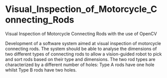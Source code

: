 # Visual_Inspection_of_Motorcycle_Connecting_Rods
Visual Inspection of Motorcycle Connecting Rods with the use of OpenCV 


Development of a software system aimed at visual inspection of motorcycle connecting 
rods. The system should be able to analyse the dimensions of two different types of connecting rods
to allow a vision-guided robot to pick and sort rods based on their type and dimensions. The two 
rod types are characterized by a different number of holes: Type A rods have one hole whilst Type 
B rods have two holes.
